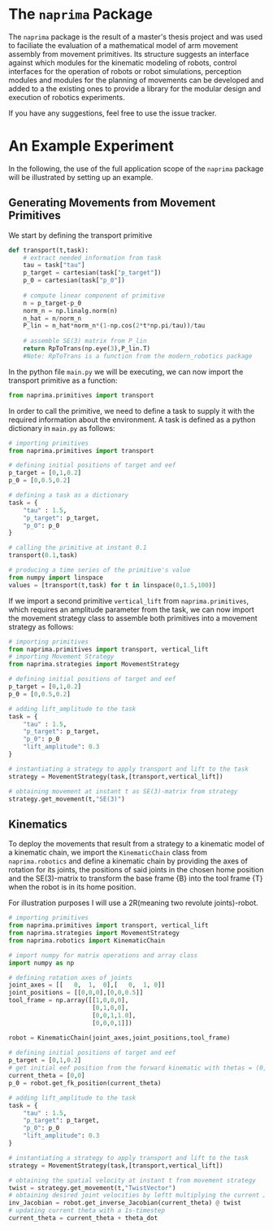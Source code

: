 # The `naprima` Package
The `naprima` package is the result of a master's thesis project and was used to faciliate the evaluation of a mathematical model of arm movement assembly from movement primitives. Its structure suggests an interface against which modules for the kinematic modeling of robots, control interfaces for the operation of robots or robot simulations, perception modules and modules for the planning of movements can be developed and added to a the existing ones to provide a library for the modular design and execution of robotics experiments.

If you have any suggestions, feel free to use the issue tracker.

# An Example Experiment
In the following, the use of the full application scope of the `naprima` package will be illustrated by setting up an example.

## Generating Movements from Movement Primitives
We start by defining the transport primitive
```python
def transport(t,task): 
    # extract needed information from task
    tau = task["tau"]
    p_target = cartesian(task["p_target"])
    p_0 = cartesian(task["p_0"])
    
    # compute linear component of primitive
    n = p_target-p_0
    norm_n = np.linalg.norm(n)
    n_hat = n/norm_n
    P_lin = n_hat*norm_n*(1-np.cos(2*t*np.pi/tau))/tau
    
    # assemble SE(3) matrix from P_lin
    return RpToTrans(np.eye(3),P_lin.T)
    #Note: RpToTrans is a function from the modern_robotics package
```
In the python file `main.py` we will be executing, we can now import the transport primitive as a function:
```python
from naprima.primitives import transport
```
In order to call the primitive, we need to define a task to supply it with the required information about the environment. A task is defined as a python dictionary in `main.py` as follows:

```python
# importing primitives
from naprima.primitives import transport

# defining initial positions of target and eef
p_target = [0,1,0.2]
p_0 = [0,0.5,0.2]

# defining a task as a dictionary
task = {
    "tau" : 1.5,
    "p_target": p_target,
    "p_0": p_0
}

# calling the primitive at instant 0.1
transport(0.1,task)

# producing a time series of the primitive's value
from numpy import linspace
values = [transport(t,task) for t in linspace(0,1.5,100)]
```
If we import a second primitive `vertical_lift` from `naprima.primitives`, which requires an amplitude parameter from the task, we can now import the movement strategy class to assemble both primitives into a movement strategy as follows:


```python
# importing primitives
from naprima.primitives import transport, vertical_lift
# importing Movement Strategy
from naprima.strategies import MovementStrategy

# defining initial positions of target and eef
p_target = [0,1,0.2]
p_0 = [0,0.5,0.2]

# adding lift_amplitude to the task
task = {
    "tau" : 1.5,
    "p_target": p_target,
    "p_0": p_0
    "lift_amplitude": 0.3
}

# instantiating a strategy to apply transport and lift to the task 
strategy = MovementStrategy(task,[transport,vertical_lift])

# obtaining movement at instant t as SE(3)-matrix from strategy 
strategy.get_movement(t,"SE(3)")
```

## Kinematics

To deploy the movements that result from a strategy to a kinematic model of a kinematic chain, we import the `KinematicChain` class from `naprima.robotics` and define a kinematic chain by providing the axes of rotation for its joints, the positions of said joints in the chosen home position and the SE(3)-matrix to transform the base frame {B} into the tool frame {T} when the robot is in its home position.

For illustration purposes I will use a 2R(meaning two revolute joints)-robot.

```python
# importing primitives
from naprima.primitives import transport, vertical_lift
from naprima.strategies import MovementStrategy
from naprima.robotics import KinematicChain

# import numpy for matrix operations and array class
import numpy as np

# defining rotation axes of joints
joint_axes = [[   0,  1,  0],[   0,  1, 0]]
joint_positions = [[0,0,0],[0,0,0.5]]
tool_frame = np.array([[1,0,0,0],
                       [0,1,0,0],
                       [0,0,1,1.0],
                       [0,0,0,1]])

robot = KinematicChain(joint_axes,joint_positions,tool_frame)
                       
# defining initial positions of target and eef
p_target = [0,1,0.2]
# get initial eef position from the forward kinematic with thetas = (0,0)
current_theta = [0,0]
p_0 = robot.get_fk_position(current_theta)

# adding lift_amplitude to the task
task = {
    "tau" : 1.5,
    "p_target": p_target,
    "p_0": p_0
    "lift_amplitude": 0.3
}

# instantiating a strategy to apply transport and lift to the task 
strategy = MovementStrategy(task,[transport,vertical_lift])

# obtaining the spatial velocity at instant t from movement strategy 
twist = strategy.get_movement(t,"TwistVector")
# obtaining desired joint velocities by leftt multiplying the current Jacobian 
inv_Jacobian = robot.get_inverse_Jacobian(current_theta) @ twist
# updating current theta with a 1s-timestep
current_theta = current_theta + theta_dot
```